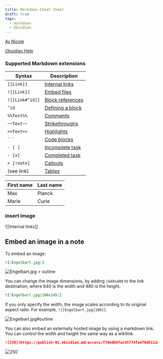 ```yaml
---
title: Markdown Cheat Sheet
draft: true
tags:
  - markdown
  - Obsidian
---
```

[Av Nicole](https://notes.nicolevanderhoeven.com/obsidian-playbook/Using+Obsidian/02+Making+Notes+in+Obsidian/Markdown#obsidian-playbook%2FUsing+Obsidian%2F02+Making+Notes+in+Obsidian%2FMarkdown+Markdown)

[Obsidian Help](https://help.obsidian.md/Editing+and+formatting/Basic+formatting+syntax)

### Supported Markdown extensions

| Syntax          | Description                                                                                                               |
| --------------- | ------------------------------------------------------------------------------------------------------------------------- |
| `[[Link]]`      | [Internal links](https://help.obsidian.md/Linking+notes+and+files/Internal+links)                                         |
| `![[Link]]`     | [Embed files](https://help.obsidian.md/Linking+notes+and+files/Embed+files)                                               |
| `![[Link#^id]]` | [Block references](https://help.obsidian.md/Linking+notes+and+files/Internal+links#Link%20to%20a%20block%20in%20a%20note) |
| `^id`           | [Defining a block](https://help.obsidian.md/Linking+notes+and+files/Internal+links#Link%20to%20a%20block%20in%20a%20note) |
| `%%Text%%`      | [Comments](https://help.obsidian.md/Editing+and+formatting/Basic+formatting+syntax#Comments)                              |
| `~~Text~~`      | [Strikethroughs](https://help.obsidian.md/Editing+and+formatting/Basic+formatting+syntax#Styling%20text)                  |
| `==Text==`      | [Highlights](https://help.obsidian.md/Editing+and+formatting/Basic+formatting+syntax#Styling%20text)                      |
| ` ``` `         | [Code blocks](https://help.obsidian.md/Editing+and+formatting/Basic+formatting+syntax#Code%20blocks)                      |
| `- [ ]`         | [Incomplete task](https://help.obsidian.md/Editing+and+formatting/Basic+formatting+syntax#Task%20lists)                   |
| `- [x]`         | [Completed task](https://help.obsidian.md/Editing+and+formatting/Basic+formatting+syntax#Task%20lists)                    |
| `> [!note]`     | [Callouts](https://help.obsidian.md/Editing+and+formatting/Callouts)                                                      |
| (see link)      | [Tables](https://help.obsidian.md/Editing+and+formatting/Advanced+formatting+syntax#Tables)                               |

| First name | Last name |
| ---------- | --------- |
| Max        | Planck    |
| Marie      | Curie     |

### insert image
![[Internal links]]


## Embed an image in a note

To embed an image:

```md
![[Engelbart.jpg]]
```

![Engelbart.jpg > outline](https://publish-01.obsidian.md/access/f786db9fac45774fa4f0d8112e232d67/Attachments/Engelbart.jpg)

You can change the image dimensions, by adding `|640x480` to the link destination, where 640 is the width and 480 is the height.

```md
![[Engelbart.jpg|100x145]]
```

If you only specify the width, the image scales according to its original aspect ratio. For example, `![[Engelbart.jpg|100]]`.

![Engelbart.jpg#outline](https://publish-01.obsidian.md/access/f786db9fac45774fa4f0d8112e232d67/Attachments/Engelbart.jpg)

You can also embed an externally hosted image by using a markdown link. You can control the width and height the same way as a wikilink.

```md
![250](https://publish-01.obsidian.md/access/f786db9fac45774fa4f0d8112e232d67/Attachments/Engelbart.jpg)
```

![250](https://publish-01.obsidian.md/access/f786db9fac45774fa4f0d8112e232d67/Attachments/Engelbart.jpg)